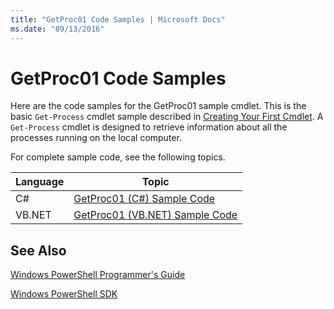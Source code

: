 ```yaml
---
title: "GetProc01 Code Samples | Microsoft Docs"
ms.date: "09/13/2016"
---
```

# GetProc01 Code Samples

Here are the code samples for the GetProc01 sample cmdlet. This is the basic `Get-Process` cmdlet sample described in [Creating Your First Cmdlet](../cmdlet/creating-a-cmdlet-without-parameters.md). A `Get-Process` cmdlet is designed to retrieve information about all the processes running on the local computer.

For complete sample code, see the following topics.

|Language|Topic|
|--------------|-----------|
|C#|[GetProc01 (C#) Sample Code](./getproc01-csharp-sample-code.md)|
|VB.NET|[GetProc01 (VB.NET) Sample Code](./getproc01-vb-net-sample-code.md)|

## See Also

[Windows PowerShell Programmer's Guide](./windows-powershell-programmer-s-guide.md)

[Windows PowerShell SDK](../windows-powershell-reference.md)
